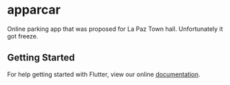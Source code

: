 # apparcar
Online parking app that was proposed for La Paz Town hall.
Unfortunately it got freeze.

## Getting Started

For help getting started with Flutter, view our online
[documentation](https://flutter.io/).

